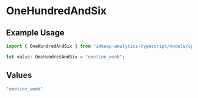 # OneHundredAndSix

## Example Usage

```typescript
import { OneHundredAndSix } from "inkeep-analytics-typescript/models/operations";

let value: OneHundredAndSix = "emotion_week";
```

## Values

```typescript
"emotion_week"
```